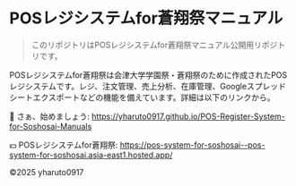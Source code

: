 # POSレジシステムfor蒼翔祭マニュアル

> このリポジトリはPOSレジシステムfor蒼翔祭マニュアル公開用リポジトリです。

POSレジシステムfor蒼翔祭は会津大学学園祭・蒼翔祭のために作成されたPOSレジシステムです。レジ、注文管理、売上分析、在庫管理、Googleスプレッドシートエクスポートなどの機能を備えています。詳細は以下のリンクから。

🔗 さぁ、始めましょう: https://yharuto0917.github.io/POS-Register-System-for-Soshosai-Manuals

💵 POSレジシステムfor蒼翔祭: https://pos-system-for-soshosai--pos-system-for-soshosai.asia-east1.hosted.app/

©2025 yharuto0917